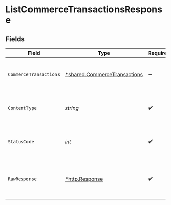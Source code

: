 # ListCommerceTransactionsResponse


## Fields

| Field                                                                                                                                                                                | Type                                                                                                                                                                                 | Required                                                                                                                                                                             | Description                                                                                                                                                                          | Example                                                                                                                                                                              |
| ------------------------------------------------------------------------------------------------------------------------------------------------------------------------------------ | ------------------------------------------------------------------------------------------------------------------------------------------------------------------------------------ | ------------------------------------------------------------------------------------------------------------------------------------------------------------------------------------ | ------------------------------------------------------------------------------------------------------------------------------------------------------------------------------------ | ------------------------------------------------------------------------------------------------------------------------------------------------------------------------------------ |
| `CommerceTransactions`                                                                                                                                                               | [*shared.CommerceTransactions](../../../pkg/models/shared/commercetransactions.md)                                                                                                   | :heavy_minus_sign:                                                                                                                                                                   | OK                                                                                                                                                                                   | {"_links":{"pageNumber":1,"pageSize":10,"totalResults":1,"self":{"href":"/companies/{id}/data/{dataType}"},"current":{"href":"/companies/{id}/data/{dataType}?page=1&pageSize=10"}}} |
| `ContentType`                                                                                                                                                                        | *string*                                                                                                                                                                             | :heavy_check_mark:                                                                                                                                                                   | HTTP response content type for this operation                                                                                                                                        |                                                                                                                                                                                      |
| `StatusCode`                                                                                                                                                                         | *int*                                                                                                                                                                                | :heavy_check_mark:                                                                                                                                                                   | HTTP response status code for this operation                                                                                                                                         |                                                                                                                                                                                      |
| `RawResponse`                                                                                                                                                                        | [*http.Response](https://pkg.go.dev/net/http#Response)                                                                                                                               | :heavy_check_mark:                                                                                                                                                                   | Raw HTTP response; suitable for custom response parsing                                                                                                                              |                                                                                                                                                                                      |